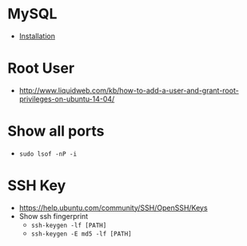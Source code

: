 # MySQL

* [Installation](https://wiki.ubuntuusers.de/MySQL/)

# Root User

* <http://www.liquidweb.com/kb/how-to-add-a-user-and-grant-root-privileges-on-ubuntu-14-04/>

# Show all ports

* `sudo lsof -nP -i`

# SSH Key
* <https://help.ubuntu.com/community/SSH/OpenSSH/Keys>
* Show ssh fingerprint
  * `ssh-keygen -lf [PATH]`
  * `ssh-keygen -E md5 -lf [PATH]`
